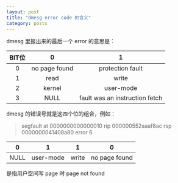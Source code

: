 ```yaml
---
layout: post
title: "dmesg error code 的含义"
category: posts
---
```


dmesg 里报出来的最后一个 error 的意思是：

| BIT位 | 0 | 1 |
| :---: | :---: | :---: |
| 0 | no page found | protection fault |
| 1 | read | write|
| 2 | kernel | user-mode|
| 3 | NULL | fault was an instruction fetch |

dmesg 的错误号就是这四个位的组合，例如：

>  segfault at 0000000000000010 rip 000000552aaaf8ac rsp 0000000041408a80 error 6

| 0 | 1 | 1 | 0 |
| :----: | :----: | :----: | :----: |
| NULL | user-mode | write | no page found |

是指用户空间写 page 时 page not found

